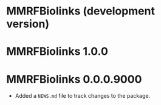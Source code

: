 # MMRFBiolinks (development version)

# MMRFBiolinks 1.0.0

# MMRFBiolinks 0.0.0.9000

* Added a `NEWS.md` file to track changes to the package.
